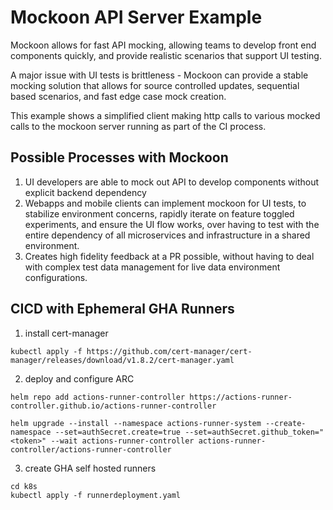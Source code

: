 # Mockoon API Server Example
Mockoon allows for fast API mocking, allowing teams to develop front end components quickly, and provide realistic scenarios that support UI testing.

A major issue with UI tests is brittleness - Mockoon can provide a stable mocking solution that allows for source controlled updates, sequential based scenarios, and fast edge case mock creation.

This example shows a simplified client making http calls to various mocked calls to the mockoon server running as part of the CI process.

## Possible Processes with Mockoon

1. UI developers are able to mock out API to develop components without explicit backend dependency
2. Webapps and mobile clients can implement mockoon for UI tests, to stabilize environment concerns, rapidly iterate on feature toggled experiments, and ensure the UI flow works, over having to test with the entire dependency of all microservices and infrastructure in a shared environment.
3. Creates high fidelity feedback at a PR possible, without having to deal with complex test data management for live data environment configurations.



## CICD with Ephemeral GHA Runners
1. install cert-manager
```
kubectl apply -f https://github.com/cert-manager/cert-manager/releases/download/v1.8.2/cert-manager.yaml
```
2. deploy and configure ARC
```
helm repo add actions-runner-controller https://actions-runner-controller.github.io/actions-runner-controller

helm upgrade --install --namespace actions-runner-system --create-namespace --set=authSecret.create=true --set=authSecret.github_token="<token>" --wait actions-runner-controller actions-runner-controller/actions-runner-controller
```
3. create GHA self hosted runners
```
cd k8s
kubectl apply -f runnerdeployment.yaml
```